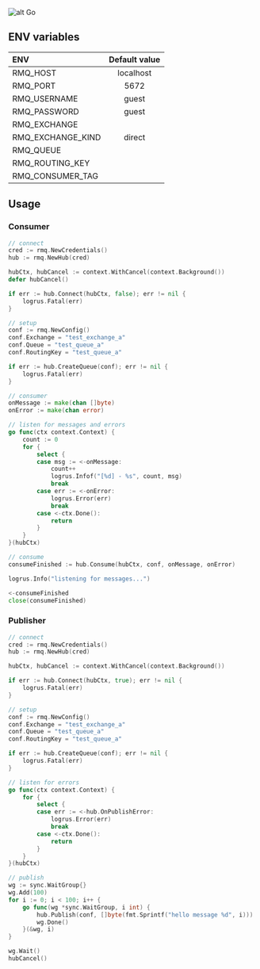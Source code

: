 ![alt Go](https://img.shields.io/github/go-mod/go-version/gobackpack/rmq)

## ENV variables

| ENV                | Default value |
|:-------------------|:-------------:|
| RMQ_HOST           | localhost     |
| RMQ_PORT           | 5672          |
| RMQ_USERNAME       | guest         |
| RMQ_PASSWORD       | guest         |
| RMQ_EXCHANGE       |               |
| RMQ_EXCHANGE_KIND  | direct        |
| RMQ_QUEUE          |               |
| RMQ_ROUTING_KEY    |               |
| RMQ_CONSUMER_TAG   |               |

## Usage

### Consumer

```go
// connect
cred := rmq.NewCredentials()
hub := rmq.NewHub(cred)

hubCtx, hubCancel := context.WithCancel(context.Background())
defer hubCancel()

if err := hub.Connect(hubCtx, false); err != nil {
    logrus.Fatal(err)
}

// setup
conf := rmq.NewConfig()
conf.Exchange = "test_exchange_a"
conf.Queue = "test_queue_a"
conf.RoutingKey = "test_queue_a"

if err := hub.CreateQueue(conf); err != nil {
    logrus.Fatal(err)
}

// consumer
onMessage := make(chan []byte)
onError := make(chan error)

// listen for messages and errors
go func(ctx context.Context) {
    count := 0
    for {
        select {
        case msg := <-onMessage:
            count++
            logrus.Infof("[%d] - %s", count, msg)
            break
        case err := <-onError:
            logrus.Error(err)
            break
        case <-ctx.Done():
            return
        }
    }
}(hubCtx)

// consume
consumeFinished := hub.Consume(hubCtx, conf, onMessage, onError)

logrus.Info("listening for messages...")

<-consumeFinished
close(consumeFinished)
```


### Publisher

```go
// connect
cred := rmq.NewCredentials()
hub := rmq.NewHub(cred)

hubCtx, hubCancel := context.WithCancel(context.Background())

if err := hub.Connect(hubCtx, true); err != nil {
    logrus.Fatal(err)
}

// setup
conf := rmq.NewConfig()
conf.Exchange = "test_exchange_a"
conf.Queue = "test_queue_a"
conf.RoutingKey = "test_queue_a"

if err := hub.CreateQueue(conf); err != nil {
    logrus.Fatal(err)
}

// listen for errors
go func(ctx context.Context) {
    for {
        select {
        case err := <-hub.OnPublishError:
            logrus.Error(err)
            break
        case <-ctx.Done():
            return
        }
    }
}(hubCtx)

// publish
wg := sync.WaitGroup{}
wg.Add(100)
for i := 0; i < 100; i++ {
    go func(wg *sync.WaitGroup, i int) {
        hub.Publish(conf, []byte(fmt.Sprintf("hello message %d", i)))
        wg.Done()
    }(&wg, i)
}

wg.Wait()
hubCancel()
```
